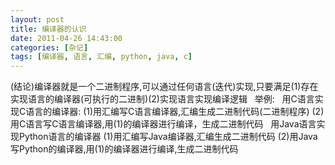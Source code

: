 ```yaml
---
layout: post
title: 编译器的认识
date: 2011-04-26 14:43:00
categories: [杂记]
tags: [编译器, 语言, 汇编, python, java, c]
---
```

(结论)编译器就是一个二进制程序,可以通过任何语言(迭代)实现,只要满足(1)存在实现语言的编译器(可执行的二进制)(2)实现语言实现编译逻辑
 
举例:
 
用C语言实现C语言的编译器:
(1)用汇编写C语言编译器,汇编生成二进制代码(二进制程序)
(2)用C语言写C语言编译器,用(1)的编译器进行编译，生成二进制代码
 
用Java语言实现Python语言的编译器
(1)用汇编写Java编译器,汇编生成二进制代码
(2)用Java写Python的编译器,用(1)的编译器进行编译,生成二进制代码
